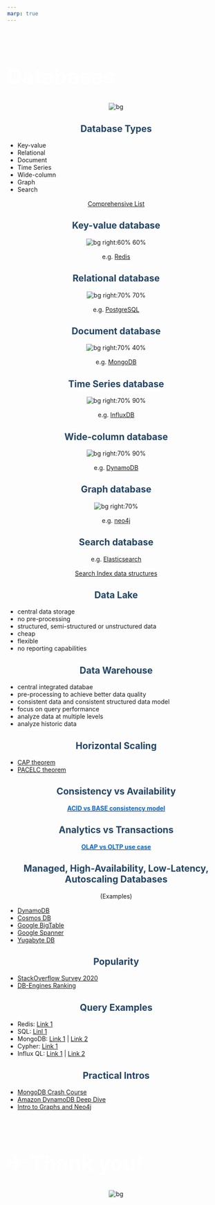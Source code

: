 ```yaml
---
marp: true
---
```


<!-- marp: true -->
<!-- paginate: true -->
<!-- headingDivider: 2 -->
<!-- footer: '[Abraham Schilling](https://github.com/n4bb12), 19.07.2020' -->

<!-- N4BB12 Theme -->
<style>
  section {
    font-size: 1.5rem;
  }
  h1,
  h2,
  h3,
  h4,
  h5,
  h6 {
    color: #224466;
  }
  h1,
  h2,
  h3,
  h4,
  h5,
  h6,
  p {
    width: 100%;
    text-align: center;
  }
  h1 img,
  h2 img,
  h3 img,
  h4 img,
  h5 img,
  h6 img,
  p img {
    display: inline;
  }
  blockquote,
  ul,
  ol,
  p,
  table {
    width: auto;
    margin: 0 auto 1rem;
  }
  strong {
    color: #0366d6 !important;
  }
  img {
    display: table;
    margin: 0 auto;
  }
  footer {
    font-size: 0.75rem;
  }
  footer a {
    text-decoration: underline;
    color: inherit;
  }
</style>

# Databases

<style scoped>
h1 {
  padding-top: 5%;
  font-size: 3rem;
  color: white;
}
</style>

![bg](https://images.unsplash.com/photo-1590496793929-36417d3117de?ixlib=rb-1.2.1&auto=format&fit=crop&w=3080&q=80)

## Database Types

- Key-value
- Relational
- Document
- Time Series
- Wide-column
- Graph
- Search

[Comprehensive List](https://db-engines.com/en/articles)

## Key-value database

![bg right:60% 60%](https://upload.wikimedia.org/wikipedia/commons/5/5b/KeyValue.PNG)

e.g. [Redis](https://redis.io/)

## Relational database

![bg right:70% 70%](https://upload.wikimedia.org/wikipedia/commons/thumb/d/da/Relational_Model.svg/1030px-Relational_Model.svg.png)

e.g. [PostgreSQL](https://www.postgresql.org/)

## Document database

![bg right:70% 40%](https://www.researchgate.net/publication/318353475/figure/fig2/AS:515130137427968@1499828003242/Integrated-cycles-data-in-the-MongoDB-document-format.png)

e.g. [MongoDB](https://www.mongodb.com/de)

## Time Series database

![bg right:70% 90%](https://i.stack.imgur.com/nKYTe.png)

e.g. [InfluxDB](https://www.influxdata.com/)

## Wide-column database

![bg right:70% 90%](https://docs.aws.amazon.com/amazondynamodb/latest/developerguide/images/OverloadGSIexample.png)

e.g. [DynamoDB](https://aws.amazon.com/dynamodb/)

## Graph database

![bg right:70%](https://techcrunch.com/wp-content/uploads/2020/02/cypher_graph_v2a.png?w=730&crop=1)

e.g. [neo4j](https://neo4j.com/)

## Search database

e.g. [Elasticsearch](https://www.elastic.co/de/elasticsearch/)

[Search Index data structures](https://en.wikipedia.org/wiki/Search_engine_indexing#Index_data_structures)

## Data Lake

- central data storage
- no pre-processing
- structured, semi-structured or unstructured data
- cheap
- flexible
- no reporting capabilities

## Data Warehouse

- central integrated databae
- pre-processing to achieve better data quality
- consistent data and consistent structured data model
- focus on query performance
- analyze data at multiple levels
- analyze historic data

## Horizontal Scaling

- [CAP theorem](https://en.wikipedia.org/wiki/CAP_theorem)
- [PACELC theorem](https://en.wikipedia.org/wiki/PACELC_theorem)

## Consistency vs Availability

[**ACID vs BASE consistency model**](https://www.educative.io/edpresso/what-are-acid-properties-in-a-database)

## Analytics vs Transactions

[**OLAP vs OLTP use case**](https://www.stitchdata.com/resources/oltp-vs-olap/)

## Managed, High-Availability, Low-Latency, Autoscaling Databases

(Examples)

- [DynamoDB](https://aws.amazon.com/de/dynamodb/)
- [Cosmos DB](https://azure.microsoft.com/de-de/services/cosmos-db/)
- [Google BigTable](https://cloud.google.com/bigtable)
- [Google Spanner](https://cloud.google.com/spanner)
- [Yugabyte DB](https://www.yugabyte.com/)

## Popularity

- [StackOverflow Survey 2020](https://insights.stackoverflow.com/survey/2020#technology-databases)
- [DB-Engines Ranking](https://db-engines.com/en/ranking)

## Query Examples

- Redis: [Link 1](https://redis.io/commands/hset)
- SQL: [Linl 1](https://www.codecademy.com/learn/learn-sql/modules/learn-sql-queries/cheatsheet)
- MongoDB: [Link 1](https://docs.mongodb.com/manual/reference/method/db.collection.aggregate/#examples) | [Link 2](https://docs.mongodb.com/manual/reference/method/db.collection.update/#examples)
- Cypher: [Link 1](https://neo4j.com/developer/filtering-query-results/#cypher-where)
- Influx QL: [Link 1](https://docs.influxdata.com/influxdb/v1.8/concepts/crosswalk/#influxql) | [Link 2](https://docs.influxdata.com/influxdb/v1.8/introduction/get-started/#writing-and-exploring-data)

## Practical Intros

- [MongoDB Crash Course](https://www.youtube.com/watch?v=-56x56UppqQ)
- [Amazon DynamoDB Deep Dive](https://www.youtube.com/watch?v=HaEPXoXVf2k)
- [Intro to Graphs and Neo4j](https://www.youtube.com/watch?v=Go3P73-KV30)

# ✈ Thank you!

<style scoped>
  h1 { color: white; text-align: left; }
</style>

![bg](https://images.unsplash.com/photo-1595113230152-956f9b179e18?ixlib=rb-1.2.1&ixid=eyJhcHBfaWQiOjEyMDd9&auto=format&fit=crop&w=2550&q=80)
